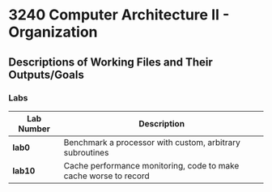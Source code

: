 # 3240 Computer Architecture II - Organization

## Descriptions of Working Files and Their Outputs/Goals

### Labs

| Lab Number | Description                                                  |
|------------|--------------------------------------------------------------|
| **lab0**   | Benchmark a processor with custom, arbitrary subroutines      |
| **lab10**  | Cache performance monitoring, code to make cache worse to record  |


